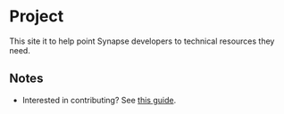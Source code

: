 # Project
This site it to help point Synapse developers to  technical resources they need.

## Notes
- Interested in contributing? See [this guide](CONTRIBUTE.md).
